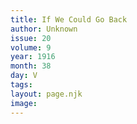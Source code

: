 ```yaml
---
title: If We Could Go Back
author: Unknown
issue: 20
volume: 9
year: 1916
month: 38
day: V
tags:
layout: page.njk
image:
---
```

